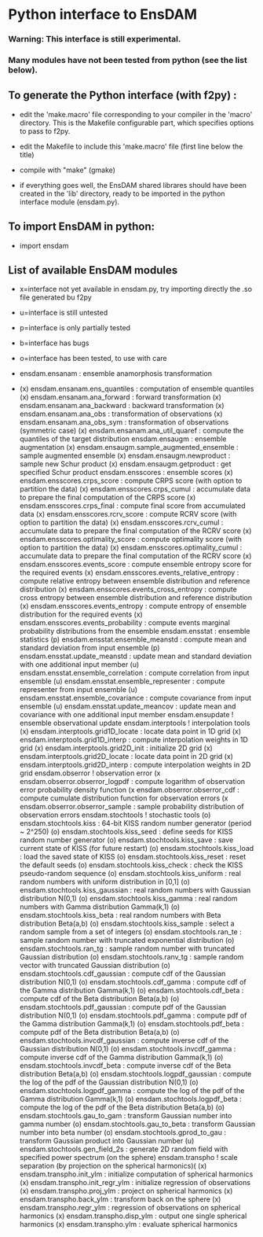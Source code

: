# Python interface to EnsDAM

### Warning: This interface is still experimental.
### Many modules have not been tested from python (see the list below).

## To generate the Python interface (with f2py) :

 - edit the 'make.macro' file corresponding to your compiler in the 'macro' directory.
   This is the Makefile configurable part, which specifies options to pass to f2py.

 - edit the Makefile to include this 'make.macro' file (first line below the title)

 - compile with "make" (gmake)

 - if everything goes well, the EnsDAM shared librares should
   have been created in the 'lib' directory,
   ready to be imported in the python interface module (ensdam.py).

## To import EnsDAM in python:

 - import ensdam

## List of available EnsDAM modules

-  x=interface not yet available in ensdam.py, try importing directly the .so file generated bu f2py
-  u=interface is still untested
-  p=interface is only partially tested
-  b=interface has bugs
-  o=interface has been tested, to use with care


-    ensdam.ensanam : ensemble anamorphosis transformation
  - (x)       ensdam.ensanam.ens_quantiles : computation of ensemble quantiles
(x)       ensdam.ensanam.ana_forward : forward transformation
(x)       ensdam.ensanam.ana_backward : backward transformation
(x)       ensdam.ensanam.ana_obs : transformation of observations
(x)       ensdam.ensanam.ana_obs_sym : transformation of observations (symmetric case)
(x)       ensdam.ensanam.ana_util_quaref : compute the quantiles of the target distribution
    ensdam.ensaugm : ensemble augmentation
(x)       ensdam.ensaugm.sample_augmented_ensemble : sample augmented ensemble
(x)       ensdam.ensaugm.newproduct : sample new Schur product
(x)       ensdam.ensaugm.getproduct : get specified Schur product
    ensdam.ensscores : ensemble scores
(x)       ensdam.ensscores.crps_score : compute CRPS score (with option to partition the data)
(x)       ensdam.ensscores.crps_cumul : accumulate data to prepare the final computation of the CRPS score
(x)       ensdam.ensscores.crps_final : compute final score from accumulated data
(x)       ensdam.ensscores.rcrv_score : compute RCRV score (with option to partition the data)
(x)       ensdam.ensscores.rcrv_cumul : accumulate data to prepare the final computation of the RCRV score
(x)       ensdam.ensscores.optimality_score : compute optimality score (with option to partition the data)
(x)       ensdam.ensscores.optimality_cumul : accumulate data to prepare the final computation of the RCRV score
(x)       ensdam.ensscores.events_score : compute ensemble entropy score for the required events
(x)       ensdam.ensscores.events_relative_entropy : compute relative entropy between ensemble distribution and reference distribution
(x)       ensdam.ensscores.events_cross_entropy : compute cross entropy between ensemble distribution and reference distribution
(x)       ensdam.ensscores.events_entropy : compute entropy of ensemble distribution for the required events
(x)       ensdam.ensscores.events_probability : compute events marginal probability distributions from the ensemble
    ensdam.ensstat : ensemble statistics
(p)       ensdam.ensstat.ensemble_meanstd : compute mean and standard deviation from input ensemble
(p)       ensdam.ensstat.update_meanstd : update mean and standard deviation with one additional input member
(u)       ensdam.ensstat.ensemble_correlation : compute correlation from input ensemble
(u)       ensdam.ensstat.ensemble_representer : compute representer from input ensemble
(u)       ensdam.ensstat.ensemble_covariance : compute covariance from input ensemble
(u)       ensdam.ensstat.update_meancov : update mean and covariance with one additional input member
    ensdam.ensupdate ! ensemble observational update
    ensdam.interptools ! interpolation tools
(x)       ensdam.interptools.grid1D_locate : locate data point in 1D grid
(x)       ensdam.interptools.grid1D_interp : compute interpolation weights in 1D grid
(x)       ensdam.interptools.grid2D_init : initialize 2D grid
(x)       ensdam.interptools.grid2D_locate : locate data point in 2D grid
(x)       ensdam.interptools.grid2D_interp : compute interpolation weights in 2D grid
    ensdam.obserror ! observation error
(x       ensdam.obserror.obserror_logpdf : compute logarithm of observation error probability density function
(x       ensdam.obserror.obserror_cdf : compute cumulate distribution function for observation errors
(x       ensdam.obserror.obserror_sample : sample probability distribution of observation errors
    ensdam.stochtools ! stochastic tools
(o)       ensdam.stochtools.kiss : 64-bit KISS random number generator (period ~ 2^250)
(o)       ensdam.stochtools.kiss_seed : define seeds for KISS random number generator
(o)       ensdam.stochtools.kiss_save : save current state of KISS (for future restart)
(o)       ensdam.stochtools.kiss_load : load the saved state of KISS
(o)       ensdam.stochtools.kiss_reset : reset the default seeds
(o)       ensdam.stochtools.kiss_check : check the KISS pseudo-random sequence
(o)       ensdam.stochtools.kiss_uniform : real random numbers with uniform distribution in [0,1]
(o)       ensdam.stochtools.kiss_gaussian : real random numbers with Gaussian distribution N(0,1)
(o)       ensdam.stochtools.kiss_gamma : real random numbers with Gamma distribution Gamma(k,1)
(o)       ensdam.stochtools.kiss_beta : real random numbers with Beta distribution Beta(a,b)
(o)       ensdam.stochtools.kiss_sample : select a random sample from a set of integers
(o)       ensdam.stochtools.ran_te : sample random number with truncated exponential distribution
(o)       ensdam.stochtools.ran_tg : sample random number with truncated Gaussian distribution
(o)       ensdam.stochtools.ranv_tg : sample random vector with truncated Gaussian distribution
(o)       ensdam.stochtools.cdf_gaussian : compute cdf of the Gaussian distribution N(0,1)
(o)       ensdam.stochtools.cdf_gamma : compute cdf of the Gamma distribution Gamma(k,1)
(o)       ensdam.stochtools.cdf_beta : compute cdf of the Beta distribution Beta(a,b)
(o)       ensdam.stochtools.pdf_gaussian : compute pdf of the Gaussian distribution N(0,1)
(o)       ensdam.stochtools.pdf_gamma : compute pdf of the Gamma distribution Gamma(k,1)
(o)       ensdam.stochtools.pdf_beta : compute pdf of the Beta distribution Beta(a,b)
(o)       ensdam.stochtools.invcdf_gaussian : compute inverse cdf of the Gaussian distribution N(0,1)
(o)       ensdam.stochtools.invcdf_gamma : compute inverse cdf of the Gamma distribution Gamma(k,1)
(o)       ensdam.stochtools.invcdf_beta : compute inverse cdf of the Beta distribution Beta(a,b)
(o)       ensdam.stochtools.logpdf_gaussian : compute the log of the pdf of the Gaussian distribution N(0,1)
(o)       ensdam.stochtools.logpdf_gamma : compute the log of the pdf of the Gamma distribution Gamma(k,1)
(o)       ensdam.stochtools.logpdf_beta : compute the log of the pdf of the Beta distribution Beta(a,b)
(o)       ensdam.stochtools.gau_to_gam : transform Gaussian number into gamma number
(o)       ensdam.stochtools.gau_to_beta : transform Gaussian number into beta number
(o)       ensdam.stochtools.gprod_to_gau : transform Gaussian product into Gaussian number
(u)       ensdam.stochtools.gen_field_2s : generate 2D random field with specified power spectrum (on the sphere)
    ensdam.transpho ! scale separation (by projection on the spherical harmonics)(
(x)       ensdam.transpho.init_ylm : initialize computation of spherical harmonics
(x)       ensdam.transpho.init_regr_ylm : initialize regression of observations
(x)       ensdam.transpho.proj_ylm : project on spherical harmonics
(x)       ensdam.transpho.back_ylm : transform back on the sphere
(x)       ensdam.transpho.regr_ylm : regression of observations on spherical harmonics
(x)       ensdam.transpho.disp_ylm : output one single spherical harmonics
(x)       ensdam.transpho.ylm : evaluate spherical harmonics
